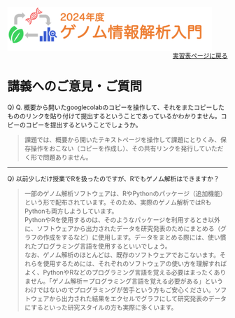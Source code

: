<img src="https://github.com/CropEvol/lecture/blob/master/textbook_2024/images/logo.png?raw=true" alt="2023年度ゲノム情報解析入門" height="100px" align="middle">

<div align="right"><a href="https://github.com/CropEvol/lecture#section2">実習表ページに戻る</a></div>

# 講義へのご意見・ご質問

Q) Q. 概要から開いたgooglecolabのコピーを操作して、それをまたコピーしたもののリンクを貼り付けて提出するということであっているかわかりません。コピーのコピーを提出するということでしょうか。

> 課題では、概要から開いたテキストページを操作して課題にとりくみ、保存操作をおこない（コピーを作成し）、その共有リンクを発行していただく形で問題ありません。

---


Q) 以前少しだけ授業でRを扱ったのですが、Rでもゲノム解析はできますか？

> 一部のゲノム解析ソフトウェアは、RやPythonのパッケージ（追加機能）という形で配布されています。そのため、実際のゲノム解析ではRもPythonも両方しようしています。  
> PythonやRを使用するのは、そのようなパッケージを利用するとき以外に、ソフトウェアから出力されたデータを研究発表のためにまとめる（グラフの作成をするなど）に使用します。データをまとめる際には、使い慣れたプログラミング言語を使用するといいでしょう。  
> なお、ゲノム解析のほとんどは、既存のソフトウェアでおこないます。それらを使用するためには、それぞれのソフトウェアの使い方を理解すればよく、PythonやRなどのプログラミング言語を覚える必要はまったくありません。「ゲノム解析＝プログラミング言語を覚える必要がある」というわけではないのでプログラミングが苦手という方もご安心ください。ソフトウェアから出力された結果をエクセルでグラフにして研究発表のデータにするといった研究スタイルの方も実際に多くいます。
